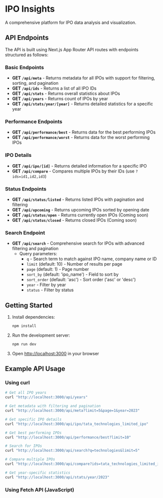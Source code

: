 # IPO Insights

A comprehensive platform for IPO data analysis and visualization.

## API Endpoints

The API is built using Next.js App Router API routes with endpoints structured as follows:

### Basic Endpoints

- **GET `/api/meta`** - Returns metadata for all IPOs with support for filtering, sorting, and pagination
- **GET `/api/ids`** - Returns a list of all IPO IDs
- **GET `/api/stats`** - Returns overall statistics about IPOs
- **GET `/api/years`** - Returns count of IPOs by year
- **GET `/api/stats/year/[year]`** - Returns detailed statistics for a specific year

### Performance Endpoints

- **GET `/api/performance/best`** - Returns data for the best performing IPOs
- **GET `/api/performance/worst`** - Returns data for the worst performing IPOs

### IPO Details

- **GET `/api/ipo/[id]`** - Returns detailed information for a specific IPO
- **GET `/api/compare`** - Compares multiple IPOs by their IDs (use `?ids=id1,id2,id3`)

### Status Endpoints

- **GET `/api/status/listed`** - Returns listed IPOs with pagination and filtering
- **GET `/api/upcoming`** - Returns upcoming IPOs sorted by opening date
- **GET `/api/status/open`** - Returns currently open IPOs (Coming soon)
- **GET `/api/status/closed`** - Returns closed IPOs (Coming soon)

### Search Endpoint

- **GET `/api/search`** - Comprehensive search for IPOs with advanced filtering and pagination
  - Query parameters:
    - `q` - Search term to match against IPO name, company name or ID
    - `limit` (default: 10) - Number of results per page
    - `page` (default: 1) - Page number
    - `sort_by` (default: 'ipo_name') - Field to sort by
    - `sort_order` (default: 'asc') - Sort order ('asc' or 'desc')
    - `year` - Filter by year 
    - `status` - Filter by status

## Getting Started

1. Install dependencies:
   ```bash
   npm install
   ```

2. Run the development server:
   ```bash
   npm run dev
   ```

3. Open [http://localhost:3000](http://localhost:3000) in your browser

## Example API Usage

### Using curl

```bash
# Get all IPO years
curl "http://localhost:3000/api/years"

# Get metadata with filtering and pagination
curl "http://localhost:3000/api/meta?limit=5&page=1&year=2023"

# Get specific IPO details
curl "http://localhost:3000/api/ipo/tata_technologies_limited_ipo"

# Get best performing IPOs
curl "http://localhost:3000/api/performance/best?limit=10"

# Search for IPOs
curl "http://localhost:3000/api/search?q=technologies&limit=5"

# Compare multiple IPOs
curl "http://localhost:3000/api/compare?ids=tata_technologies_limited_ipo,irctc_limited_ipo"

# Get year-specific statistics
curl "http://localhost:3000/api/stats/year/2023"
```

### Using Fetch API (JavaScript)

```